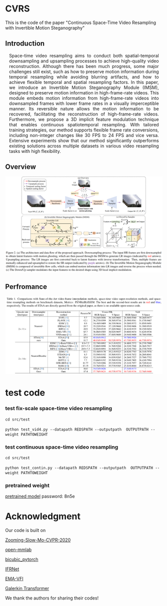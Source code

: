 # CVRS 
This is the code of the paper "Continuous Space-Time Video Resampling with Invertible Motion Steganography"

## Introduction

<div style="width: 95%; margin: auto; text-align: justify;">
Space-time video resampling aims to conduct both spatial-temporal downsampling and upsampling processes to achieve high-quality video reconstruction. Although there has been much progress, some major challenges still exist, such as how to preserve motion information during temporal resampling while avoiding blurring artifacts, and how to achieve flexible temporal and spatial resampling factors.  In this paper, we introduce an Invertible Motion Steganography Module (IMSM), designed to preserve motion information in high-frame-rate videos. This module embeds motion information from high-frame-rate videos into downsampled frames with lower frame rates in a visually imperceptible manner. Its reversible nature allows the motion information to be recovered, facilitating the reconstruction of high-frame-rate videos. Furthermore, we propose a 3D implicit feature modulation technique that enables continuous spatiotemporal resampling. With tailored training strategies, our method supports flexible frame rate conversions, including non-integer changes like 30 FPS to 24 FPS and vice versa.  Extensive experiments show that our method significantly outperforms existing solutions across multiple datasets in various video resampling tasks with high flexibility. 

</div>
 
## Overview
<div align="center">
  <img src="pic/overview.png" alt="Description of the image" width="800"/>
</div>

## Perfromance
<div align="center">
  <img src="pic/performance.png" alt="Description of the image" width="800"/>
</div>

# test code

### test fix-scale space-time video resampling
```
cd src/test

python test_vid4.py --datapath REDSPATH --outputpath  OUTPUTPATH --weight PATHTOWEIGHT
```

### test continuous space-time video resampling
```
cd src/test

python test_contin.py --datapath REDSPATH --outputpath  OUTPUTPATH --weight PATHTOWEIGHT
```

### pretrained weight
[pretrained model]( https://pan.baidu.com/s/1PA7IoclyZsDXA7EhNlGQjA?pwd=8n5e)
password: 8n5e 



# Acknowledgment
Our code is built on

 [Zooming-Slow-Mo-CVPR-2020](https://github.com/Mukosame/Zooming-Slow-Mo-CVPR-2020)

 [open-mmlab](https://github.com/open-mmlab)

 [bicubic_pytorch](https://github.com/sanghyun-son/bicubic_pytorch)

 [IFRNet](https://github.com/ltkong218/IFRNet)

 [EMA-VFI](https://github.com/MCG-NJU/EMA-VFI)
 
 [Galerkin Transformer](https://github.com/scaomath/galerkin-transformer)
 
 We thank the authors for sharing their codes!